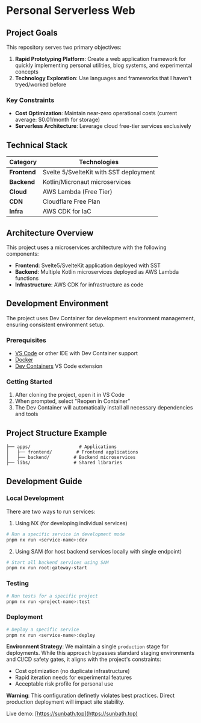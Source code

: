 # Personal Serverless Web

## Project Goals

This repository serves two primary objectives:

1. **Rapid Prototyping Platform**: Create a web application framework for quickly implementing personal utilities, blog systems, and experimental concepts
2. **Technology Exploration**: Use languages and frameworks that I haven't tryed/worked before

### Key Constraints

- **Cost Optimization**: Maintain near-zero operational costs (current average: $0.01/month for storage)
- **Serverless Architecture**: Leverage cloud free-tier services exclusively

## Technical Stack

| Category     | Technologies                           |
| ------------ | -------------------------------------- |
| **Frontend** | Svelte 5/SvelteKit with SST deployment |
| **Backend**  | Kotlin/Micronaut microservices         |
| **Cloud**    | AWS Lambda (Free Tier)                 |
| **CDN**      | Cloudflare Free Plan                   |
| **Infra**    | AWS CDK for IaC                        |

## Architecture Overview

This project uses a microservices architecture with the following components:

- **Frontend**: Svelte5/SvelteKit application deployed with SST
- **Backend**: Multiple Kotlin microservices deployed as AWS Lambda functions
- **Infrastructure**: AWS CDK for infrastructure as code

## Development Environment

The project uses Dev Container for development environment management, ensuring consistent environment setup.

### Prerequisites

- [VS Code](https://code.visualstudio.com/) or other IDE with Dev Container support
- [Docker](https://www.docker.com/)
- [Dev Containers](https://marketplace.visualstudio.com/items?itemName=ms-vscode-remote.remote-containers) VS Code extension

### Getting Started

1. After cloning the project, open it in VS Code
2. When prompted, select "Reopen in Container"
3. The Dev Container will automatically install all necessary dependencies and tools

## Project Structure Example

```
├── apps/                  # Applications
│   ├── frontend/         # Frontend applications
│   ├── backend/         # Backend microservices
├── libs/                # Shared libraries
```

## Development Guide

### Local Development

There are two ways to run services:

1. Using NX (for developing individual services)

```bash
# Run a specific service in development mode
pnpm nx run <service-name>:dev
```

2. Using SAM (for host backend services locally with single endpoint)

```bash
# Start all backend services using SAM
pnpm nx run root:gateway-start
```

### Testing

```bash
# Run tests for a specific project
pnpm nx run <project-name>:test
```

### Deployment

```bash
# Deploy a specific service
pnpm nx run <service-name>:deploy
```

**Environment Strategy**: We maintain a single `production` stage for deployments. While this approach bypasses standard staging environments and CI/CD safety gates, it aligns with the project's constraints:

- Cost optimization (no duplicate infrastructure)
- Rapid iteration needs for experimental features
- Acceptable risk profile for personal use

**Warning**: This configuration definetly violates best practices. Direct production deployment will impact site stability.

Live demo: [https://sunbath.top](https://sunbath.top)

